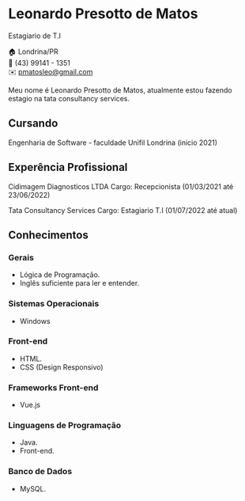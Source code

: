 # Leonardo Presotto de Matos 
Estagiario de T.I

:house:    Londrina/PR <br>
:iphone:   (43) 99141 - 1351 <br>
:envelope:  pmatosleo@gmail.com

Meu nome é Leonardo Presotto de Matos, atualmente estou fazendo estagio na tata consultancy services.

## Cursando 
Engenharia de Software - faculdade Unifil Londrina (inicio 2021)

## Experência Profissional
Cidimagem Diagnosticos LTDA
Cargo: Recepcionista (01/03/2021 até 23/06/2022)

Tata Consultancy Services
Cargo: Estagiario T.I (01/07/2022 até atual)

## Conhecimentos

### Gerais
* Lógica de Programação.
* Inglês suficiente para ler e entender.

### Sistemas Operacionais
* Windows

### Front-end
* HTML.
* CSS (Design Responsivo)


### Frameworks Front-end
* Vue.js

### Linguagens de Programação
* Java.
* Front-end.


### Banco de Dados
* MySQL.


